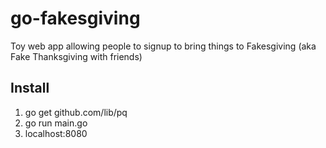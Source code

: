 # go-fakesgiving
Toy web app allowing people to signup to bring things to Fakesgiving (aka Fake Thanksgiving with friends)

## Install
1. go get github.com/lib/pq
2. go run main.go
3. localhost:8080
